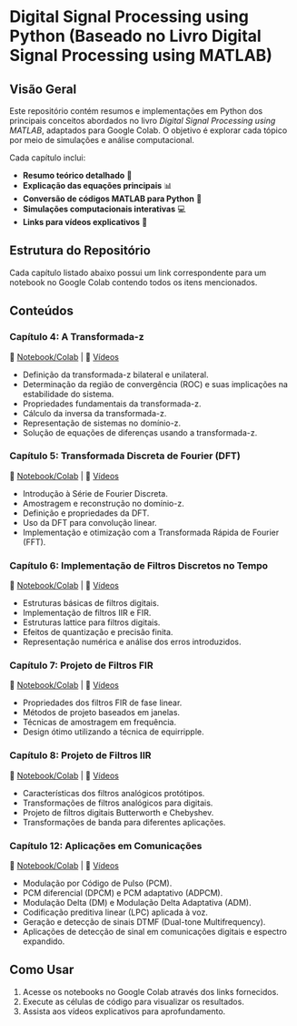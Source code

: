 # Digital Signal Processing using Python (Baseado no Livro Digital Signal Processing using MATLAB)

## Visão Geral

Este repositório contém resumos e implementações em Python dos principais conceitos abordados no livro *Digital Signal Processing using MATLAB*, adaptados para Google Colab. O objetivo é explorar cada tópico por meio de simulações e análise computacional.

Cada capítulo inclui:

- **Resumo teórico detalhado** 📖
- **Explicação das equações principais** 📊
- **Conversão de códigos MATLAB para Python** 🔄
- **Simulações computacionais interativas** 💻
- **Links para vídeos explicativos** 🎥

## Estrutura do Repositório

Cada capítulo listado abaixo possui um link correspondente para um notebook no Google Colab contendo todos os itens mencionados.

## Conteúdos

### **Capítulo 4: A Transformada-z**

📌 [Notebook/Colab](https://colab.research.google.com/drive/1iTAHm1wj9RlVbknMIXgbDbclwKG-pIVf) | 🎥 [Vídeos](https://youtu.be/a4ilqPa6l34?si=oIaKKL-rix-SMsC-)

- Definição da transformada-z bilateral e unilateral.
- Determinação da região de convergência (ROC) e suas implicações na estabilidade do sistema.
- Propriedades fundamentais da transformada-z.
- Cálculo da inversa da transformada-z.
- Representação de sistemas no domínio-z.
- Solução de equações de diferenças usando a transformada-z.

### **Capítulo 5: Transformada Discreta de Fourier (DFT)**

📌 [Notebook/Colab](https://colab.research.google.com/drive/1pqpXBGngvTrUIPifbly_0us5butGywbV) | 🎥 [Vídeos](https://youtu.be/71WWCtYd7Lo?si=3b9IQyYeWO-qB4Um)

- Introdução à Série de Fourier Discreta.
- Amostragem e reconstrução no domínio-z.
- Definição e propriedades da DFT.
- Uso da DFT para convolução linear.
- Implementação e otimização com a Transformada Rápida de Fourier (FFT).

### **Capítulo 6: Implementação de Filtros Discretos no Tempo**

📌 [Notebook/Colab](https://colab.research.google.com/drive/1YSYgBzgvCsSIP8gbxIAe7Oj6A9baZBbl) | 🎥 [Vídeos](https://youtu.be/MgyrrXGTsok?si=isnk3nL4hGkfX19D)

- Estruturas básicas de filtros digitais.
- Implementação de filtros IIR e FIR.
- Estruturas lattice para filtros digitais.
- Efeitos de quantização e precisão finita.
- Representação numérica e análise dos erros introduzidos.

### **Capítulo 7: Projeto de Filtros FIR**

📌 [Notebook/Colab](https://colab.research.google.com/drive/1b8iSZjhVxR8MQHhqKe7QFCAXdrefbMay) | 🎥 [Vídeos](https://www.youtube.com/live/u_tFWolPZY0?si=95fwgcqHr_CyGCLt)

- Propriedades dos filtros FIR de fase linear.
- Métodos de projeto baseados em janelas.
- Técnicas de amostragem em frequência.
- Design ótimo utilizando a técnica de equirripple.

### **Capítulo 8: Projeto de Filtros IIR**

📌 [Notebook/Colab](https://colab.research.google.com/drive/13CBFwjdCyv_2qmtmFXrzJuKKw7X_O0e3) | 🎥 [Vídeos](https://youtu.be/jLnhm4JgmCw?si=LP6tufeKl7ilqOhG)

- Características dos filtros analógicos protótipos.
- Transformações de filtros analógicos para digitais.
- Projeto de filtros digitais Butterworth e Chebyshev.
- Transformações de banda para diferentes aplicações.

### **Capítulo 12: Aplicações em Comunicações**

📌 [Notebook/Colab](https://colab.research.google.com/drive/1_gqRvQDD9MHGrrjj21xjwfCZQB8UC2Nc) | 🎥 [Vídeos](#)

- Modulação por Código de Pulso (PCM).
- PCM diferencial (DPCM) e PCM adaptativo (ADPCM).
- Modulação Delta (DM) e Modulação Delta Adaptativa (ADM).
- Codificação preditiva linear (LPC) aplicada à voz.
- Geração e detecção de sinais DTMF (Dual-tone Multifrequency).
- Aplicações de detecção de sinal em comunicações digitais e espectro expandido.

## Como Usar

1. Acesse os notebooks no Google Colab através dos links fornecidos.
2. Execute as células de código para visualizar os resultados.
3. Assista aos vídeos explicativos para aprofundamento.
